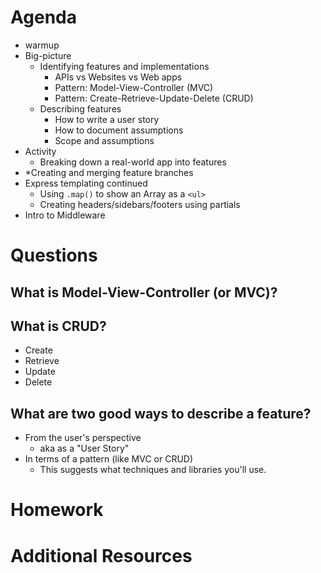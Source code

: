 # Agenda

- warmup
- Big-picture
    - Identifying features and implementations
        - APIs vs Websites vs Web apps
        - Pattern: Model-View-Controller (MVC)
        - Pattern: Create-Retrieve-Update-Delete (CRUD)
    - Describing features
        - How to write a user story
        - How to document assumptions
        - Scope and assumptions
- Activity
    - Breaking down a real-world app into features
- *Creating and merging feature branches
- Express templating continued
    - Using `.map()` to show an Array as a `<ul>`
    - Creating headers/sidebars/footers using partials
- Intro to Middleware

# Questions

## What is Model-View-Controller (or MVC)?

## What is CRUD?

- Create
- Retrieve
- Update
- Delete

## What are two good ways to describe a feature?

- From the user's perspective
    - aka as a "User Story"
- In terms of a pattern (like MVC or CRUD)
    - This suggests what techniques and libraries you'll use.

# Homework


# Additional Resources

